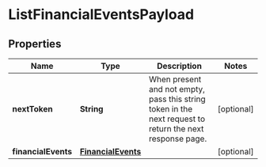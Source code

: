 # ListFinancialEventsPayload

## Properties
Name | Type | Description | Notes
------------ | ------------- | ------------- | -------------
**nextToken** | **String** | When present and not empty, pass this string token in the next request to return the next response page. |  [optional]
**financialEvents** | [**FinancialEvents**](FinancialEvents.md) |  |  [optional]
